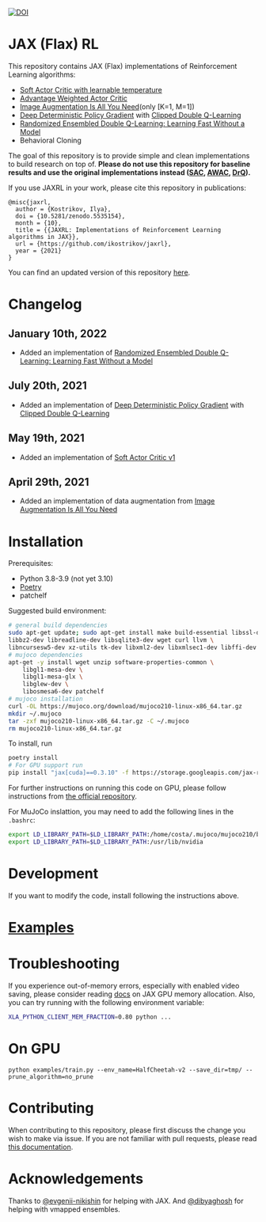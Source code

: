 [![DOI](https://zenodo.org/badge/330059679.svg)](https://zenodo.org/badge/latestdoi/330059679)

# JAX (Flax) RL

This repository contains JAX (Flax) implementations of Reinforcement Learning algorithms:

* [Soft Actor Critic with learnable temperature](https://arxiv.org/abs/1812.05905)
* [Advantage Weighted Actor Critic](https://arxiv.org/abs/2006.09359)
* [Image Augmentation Is All You Need](https://arxiv.org/abs/2004.13649)(only [K=1, M=1])
* [Deep Deterministic Policy Gradient](https://arxiv.org/abs/1509.02971) with [Clipped Double Q-Learning](https://arxiv.org/abs/1802.09477)
* [Randomized Ensembled Double Q-Learning: Learning Fast Without a Model](https://arxiv.org/abs/2101.05982)
* Behavioral Cloning

The goal of this repository is to provide simple and clean implementations to build research on top of. **Please do not use this repository for baseline results and use the original implementations instead ([SAC](https://github.com/rail-berkeley/softlearning/), [AWAC](https://github.com/vitchyr/rlkit/tree/master/examples/awac), [DrQ](https://github.com/denisyarats/drq)).**

If you use JAXRL in your work, please cite this repository in publications:
```
@misc{jaxrl,
  author = {Kostrikov, Ilya},
  doi = {10.5281/zenodo.5535154},
  month = {10},
  title = {{JAXRL: Implementations of Reinforcement Learning algorithms in JAX}},
  url = {https://github.com/ikostrikov/jaxrl},
  year = {2021}
}
```

You can find an updated version of this repository [here](https://github.com/ikostrikov/jaxrl2).

# Changelog

## January 10th, 2022
- Added an implementation of [Randomized Ensembled Double Q-Learning: Learning Fast Without a Model](https://arxiv.org/abs/2101.05982)

## July 20th, 2021
- Added an implementation of [Deep Deterministic Policy Gradient](https://arxiv.org/abs/1509.02971) with [Clipped Double Q-Learning](https://arxiv.org/abs/1802.09477)

## May 19th, 2021
- Added an implementation of [Soft Actor Critic v1](https://arxiv.org/abs/1801.01290)

## April 29th, 2021
- Added an implementation of data augmentation from [Image Augmentation Is All You Need](https://arxiv.org/abs/2004.13649)

# Installation

Prerequisites:
* Python 3.8-3.9 (not yet 3.10)
* [Poetry](https://python-poetry.org)
* patchelf

Suggested build environment:
```bash
# general build dependencies
sudo apt-get update; sudo apt-get install make build-essential libssl-dev zlib1g-dev \
libbz2-dev libreadline-dev libsqlite3-dev wget curl llvm \
libncursesw5-dev xz-utils tk-dev libxml2-dev libxmlsec1-dev libffi-dev liblzma-dev
# mujoco dependencies
apt-get -y install wget unzip software-properties-common \
    libgl1-mesa-dev \
    libgl1-mesa-glx \
    libglew-dev \
    libosmesa6-dev patchelf
# mujoco installation
curl -OL https://mujoco.org/download/mujoco210-linux-x86_64.tar.gz
mkdir ~/.mujoco
tar -zxf mujoco210-linux-x86_64.tar.gz -C ~/.mujoco
rm mujoco210-linux-x86_64.tar.gz
```

To install, run

```bash
poetry install
# For GPU support run
pip install "jax[cuda]==0.3.10" -f https://storage.googleapis.com/jax-releases/jax_cuda_releases.html
```

For further instructions on running this code on GPU, please follow instructions from [the official repository](https://github.com/google/jax).

For MuJoCo inslattion, you may need to add the following lines in the `.bashrc`:

```bash
export LD_LIBRARY_PATH=$LD_LIBRARY_PATH:/home/costa/.mujoco/mujoco210/bin
export LD_LIBRARY_PATH=$LD_LIBRARY_PATH:/usr/lib/nvidia
```

# Development 

If you want to modify the code, install following the instructions above.


# [Examples](examples/)

# Troubleshooting

If you experience out-of-memory errors, especially with enabled video saving, please consider reading [docs](https://jax.readthedocs.io/en/latest/gpu_memory_allocation.html#gpu-memory-allocation) on JAX GPU memory allocation. Also, you can try running with the following environment variable:

```bash
XLA_PYTHON_CLIENT_MEM_FRACTION=0.80 python ...
```

# On GPU
```
python examples/train.py --env_name=HalfCheetah-v2 --save_dir=tmp/ --prune_algorithm=no_prune
```

# Contributing

When contributing to this repository, please first discuss the change you wish to make via issue. If you are not familiar with pull requests, please read [this documentation](https://opensource.com/article/19/7/create-pull-request-github).

# Acknowledgements 

Thanks to [@evgenii-nikishin](https://github.com/evgenii-nikishin) for helping with JAX. And [@dibyaghosh](https://github.com/dibyaghosh) for helping with vmapped ensembles.
